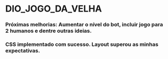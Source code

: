 # DIO_JOGO_DA_VELHA
### Próximas melhorias: Aumentar o nível do bot, incluir jogo para 2 humanos e dentre outras ideias.
### CSS implementado com sucesso. Layout superou as minhas expectativas.
